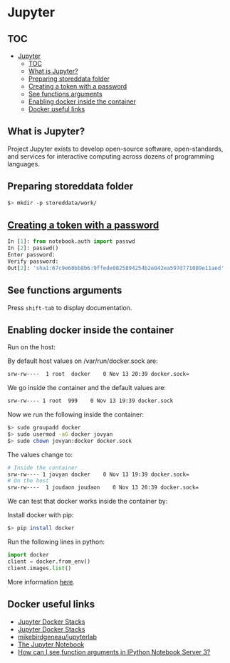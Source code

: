 # Jupyter

## TOC

- [Jupyter](#jupyter)
  - [TOC](#toc)
  - [What is Jupyter?](#what-is-jupyter)
  - [Preparing storeddata folder](#preparing-storeddata-folder)
  - [Creating a token with a password](#creating-a-token-with-a-password)
  - [See functions arguments](#see-functions-arguments)
  - [Enabling docker inside the container](#enabling-docker-inside-the-container)
  - [Docker useful links](#docker-useful-links)

## What is Jupyter?

Project Jupyter exists to develop open-source software, open-standards, and services for interactive computing across dozens of programming languages.

## Preparing storeddata folder

```sh
$> mkdir -p storeddata/work/
```

## [Creating a token with a password](https://jupyter-notebook.readthedocs.io/en/stable/public_server.html)

```python
In [1]: from notebook.auth import passwd
In [2]: passwd()
Enter password:
Verify password:
Out[2]: 'sha1:67c9e60bb8b6:9ffede0825894254b2e042ea597d771089e11aed'
```

## See functions arguments

Press `shift-tab` to display documentation.


## Enabling docker inside the container

Run on the host:

By default host values on /var/run/docker.sock are:

```sh
srw-rw----  1 root  docker    0 Nov 13 20:39 docker.sock=
```

We go inside the container and the default values are: 

```sh
srw-rw---- 1 root  999    0 Nov 13 19:39 docker.sock
```

Now we run the following inside the container:

```sh
$> sudo groupadd docker
$> sudo usermod -aG docker jovyan
$> sudo chown jovyan:docker docker.sock
```

The values change to:

```sh
# Inside the container
srw-rw---- 1 jovyan docker    0 Nov 13 19:39 docker.sock=
# On the host
srw-rw----  1 joudaon joudaon    0 Nov 13 20:39 docker.sock=
```

We can test that docker works inside the container by:

Install docker with pip:

```sh
$> pip install docker
```

Run the following lines in python:

```python
import docker
client = docker.from_env()
client.images.list()
```

More information [here](https://stackoverflow.com/questions/48957195/how-to-fix-docker-got-permission-denied-issue).

## Docker useful links

- [Jupyter Docker Stacks](https://jupyter-docker-stacks.readthedocs.io/en/latest/index.html)
- [Jupyter Docker Stacks](https://github.com/jupyter/docker-stacks)
- [mikebirdgeneau/jupyterlab](https://hub.docker.com/r/mikebirdgeneau/jupyterlab)
- [The Jupyter Notebook](https://jupyter-notebook.readthedocs.io/en/latest/index.html)
- [How can I see function arguments in IPython Notebook Server 3?](https://stackoverflow.com/questions/30855169/how-can-i-see-function-arguments-in-ipython-notebook-server-3)
